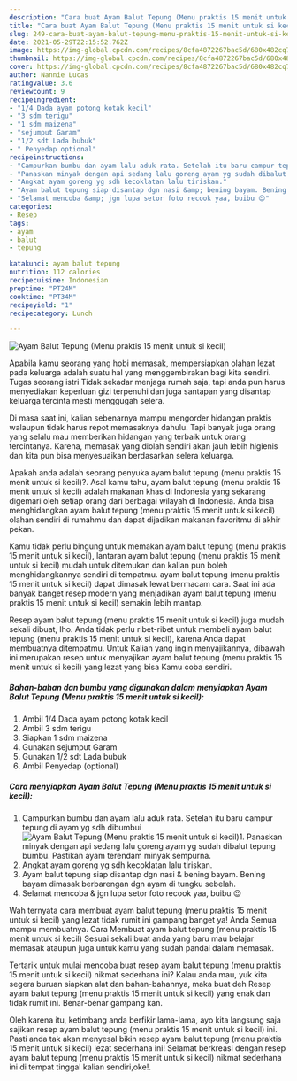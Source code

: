 ```yaml
---
description: "Cara buat Ayam Balut Tepung (Menu praktis 15 menit untuk si kecil) yang enak Untuk Jualan"
title: "Cara buat Ayam Balut Tepung (Menu praktis 15 menit untuk si kecil) yang enak Untuk Jualan"
slug: 249-cara-buat-ayam-balut-tepung-menu-praktis-15-menit-untuk-si-kecil-yang-enak-untuk-jualan
date: 2021-05-29T22:15:52.762Z
image: https://img-global.cpcdn.com/recipes/8cfa4872267bac5d/680x482cq70/ayam-balut-tepung-menu-praktis-15-menit-untuk-si-kecil-foto-resep-utama.jpg
thumbnail: https://img-global.cpcdn.com/recipes/8cfa4872267bac5d/680x482cq70/ayam-balut-tepung-menu-praktis-15-menit-untuk-si-kecil-foto-resep-utama.jpg
cover: https://img-global.cpcdn.com/recipes/8cfa4872267bac5d/680x482cq70/ayam-balut-tepung-menu-praktis-15-menit-untuk-si-kecil-foto-resep-utama.jpg
author: Nannie Lucas
ratingvalue: 3.6
reviewcount: 9
recipeingredient:
- "1/4 Dada ayam potong kotak kecil"
- "3 sdm terigu"
- "1 sdm maizena"
- "sejumput Garam"
- "1/2 sdt Lada bubuk"
- " Penyedap optional"
recipeinstructions:
- "Campurkan bumbu dan ayam lalu aduk rata. Setelah itu baru campur tepung di ayam yg sdh dibumbui"
- "Panaskan minyak dengan api sedang lalu goreng ayam yg sudah dibalut tepung bumbu. Pastikan ayam terendam minyak sempurna."
- "Angkat ayam goreng yg sdh kecoklatan lalu tiriskan."
- "Ayam balut tepung siap disantap dgn nasi &amp; bening bayam. Bening bayam dimasak berbarengan dgn ayam di tungku sebelah."
- "Selamat mencoba &amp; jgn lupa setor foto recook yaa, buibu 😍"
categories:
- Resep
tags:
- ayam
- balut
- tepung

katakunci: ayam balut tepung 
nutrition: 112 calories
recipecuisine: Indonesian
preptime: "PT24M"
cooktime: "PT34M"
recipeyield: "1"
recipecategory: Lunch

---
```



![Ayam Balut Tepung (Menu praktis 15 menit untuk si kecil)](https://img-global.cpcdn.com/recipes/8cfa4872267bac5d/680x482cq70/ayam-balut-tepung-menu-praktis-15-menit-untuk-si-kecil-foto-resep-utama.jpg)

Apabila kamu seorang yang hobi memasak, mempersiapkan olahan lezat pada keluarga adalah suatu hal yang menggembirakan bagi kita sendiri. Tugas seorang istri Tidak sekadar menjaga rumah saja, tapi anda pun harus menyediakan keperluan gizi terpenuhi dan juga santapan yang disantap keluarga tercinta mesti menggugah selera.

Di masa  saat ini, kalian sebenarnya mampu mengorder hidangan praktis walaupun tidak harus repot memasaknya dahulu. Tapi banyak juga orang yang selalu mau memberikan hidangan yang terbaik untuk orang tercintanya. Karena, memasak yang diolah sendiri akan jauh lebih higienis dan kita pun bisa menyesuaikan berdasarkan selera keluarga. 



Apakah anda adalah seorang penyuka ayam balut tepung (menu praktis 15 menit untuk si kecil)?. Asal kamu tahu, ayam balut tepung (menu praktis 15 menit untuk si kecil) adalah makanan khas di Indonesia yang sekarang digemari oleh setiap orang dari berbagai wilayah di Indonesia. Anda bisa menghidangkan ayam balut tepung (menu praktis 15 menit untuk si kecil) olahan sendiri di rumahmu dan dapat dijadikan makanan favoritmu di akhir pekan.

Kamu tidak perlu bingung untuk memakan ayam balut tepung (menu praktis 15 menit untuk si kecil), lantaran ayam balut tepung (menu praktis 15 menit untuk si kecil) mudah untuk ditemukan dan kalian pun boleh menghidangkannya sendiri di tempatmu. ayam balut tepung (menu praktis 15 menit untuk si kecil) dapat dimasak lewat bermacam cara. Saat ini ada banyak banget resep modern yang menjadikan ayam balut tepung (menu praktis 15 menit untuk si kecil) semakin lebih mantap.

Resep ayam balut tepung (menu praktis 15 menit untuk si kecil) juga mudah sekali dibuat, lho. Anda tidak perlu ribet-ribet untuk membeli ayam balut tepung (menu praktis 15 menit untuk si kecil), karena Anda dapat membuatnya ditempatmu. Untuk Kalian yang ingin menyajikannya, dibawah ini merupakan resep untuk menyajikan ayam balut tepung (menu praktis 15 menit untuk si kecil) yang lezat yang bisa Kamu coba sendiri.

<!--inarticleads1-->

##### Bahan-bahan dan bumbu yang digunakan dalam menyiapkan Ayam Balut Tepung (Menu praktis 15 menit untuk si kecil):

1. Ambil 1/4 Dada ayam potong kotak kecil
1. Ambil 3 sdm terigu
1. Siapkan 1 sdm maizena
1. Gunakan sejumput Garam
1. Gunakan 1/2 sdt Lada bubuk
1. Ambil  Penyedap (optional)




<!--inarticleads2-->

##### Cara menyiapkan Ayam Balut Tepung (Menu praktis 15 menit untuk si kecil):

1. Campurkan bumbu dan ayam lalu aduk rata. Setelah itu baru campur tepung di ayam yg sdh dibumbui
<img src="https://img-global.cpcdn.com/steps/93dd70ed384e31dd/160x128cq70/ayam-balut-tepung-menu-praktis-15-menit-untuk-si-kecil-langkah-memasak-1-foto.jpg" alt="Ayam Balut Tepung (Menu praktis 15 menit untuk si kecil)">1. Panaskan minyak dengan api sedang lalu goreng ayam yg sudah dibalut tepung bumbu. Pastikan ayam terendam minyak sempurna.
1. Angkat ayam goreng yg sdh kecoklatan lalu tiriskan.
1. Ayam balut tepung siap disantap dgn nasi &amp; bening bayam. Bening bayam dimasak berbarengan dgn ayam di tungku sebelah.
1. Selamat mencoba &amp; jgn lupa setor foto recook yaa, buibu 😍




Wah ternyata cara membuat ayam balut tepung (menu praktis 15 menit untuk si kecil) yang lezat tidak rumit ini gampang banget ya! Anda Semua mampu membuatnya. Cara Membuat ayam balut tepung (menu praktis 15 menit untuk si kecil) Sesuai sekali buat anda yang baru mau belajar memasak ataupun juga untuk kamu yang sudah pandai dalam memasak.

Tertarik untuk mulai mencoba buat resep ayam balut tepung (menu praktis 15 menit untuk si kecil) nikmat sederhana ini? Kalau anda mau, yuk kita segera buruan siapkan alat dan bahan-bahannya, maka buat deh Resep ayam balut tepung (menu praktis 15 menit untuk si kecil) yang enak dan tidak rumit ini. Benar-benar gampang kan. 

Oleh karena itu, ketimbang anda berfikir lama-lama, ayo kita langsung saja sajikan resep ayam balut tepung (menu praktis 15 menit untuk si kecil) ini. Pasti anda tak akan menyesal bikin resep ayam balut tepung (menu praktis 15 menit untuk si kecil) lezat sederhana ini! Selamat berkreasi dengan resep ayam balut tepung (menu praktis 15 menit untuk si kecil) nikmat sederhana ini di tempat tinggal kalian sendiri,oke!.

